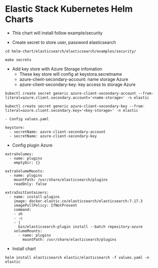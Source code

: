 # Elastic Stack Kubernetes Helm Charts

- This chart will install follow example/security

- Create secret to store user, password elasticsearch

```
cd helm-chart/elasticsearch/elasticsearch/examples/security/

make secrets
```

- Add key store with Azure Storage infomation
    - These key store will config at keystora.secretname
    - azure-client-secondary-account: name storage Azure
    - azure-client-secondary-key: key access to storage Azure

```
kubectl create secret generic azure-client-secondary-account --from-literal=azure.client.secondary.account='<name-storage>' -n elastic

kubectl create secret generic azure-client-secondary-key --from-literal=azure.client.secondary.key='<key-storage>' -n elastic
```
    - Config values.yaml
```
keystore:
  - secretName: azure-client-secondary-account
  - secretName: azure-client-secondary-key
```

- Config plugin Azure
```
extraVolumes:
  - name: plugins
    emptyDir: {}

extraVolumeMounts:
  - name: plugins
    mountPath: /usr/share/elasticsearch/plugins
    readOnly: false

extraInitContainers:
  - name: install-plugins
    image: docker.elastic.co/elasticsearch/elasticsearch:7.17.3
    imagePullPolicy: IfNotPresent
    command:
    - sh
    - -c
    - |
      bin/elasticsearch-plugin install --batch repository-azure
    volumeMounts:
      - name: plugins
        mountPath: /usr/share/elasticsearch/plugins
```

- Install chart
```
helm install elasticsearch elastic/elasticsearch -f values.yaml -n elastic

```
